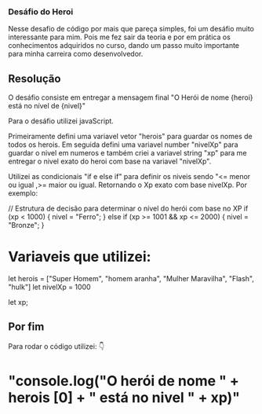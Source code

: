 ### Desáfio do Heroi

Nesse desafio de código por mais que pareça simples, foi um desáfio muito interessante para mim. Pois me fez sair da teoria e por em prática os conhecimentos adquiridos no curso, dando um passo muito importante para minha carreira como desenvolvedor. 

## Resolução

O desáfio consiste em entregar a mensagem final "O Herói de nome {heroi} está no nível de {nivel}"

Para o desáfio utilizei javaScript.

Primeiramente defini uma variavel vetor "herois" para guardar os nomes de todos os herois.
Em seguida defini uma variavel number "nivelXp" para guardar o nivel em numeros e também criei a variavel string "xp" para me entregar o nivel exato do heroi com base na variavel "nivelXp".

Utilizei as condicionais "if e else if" para definir os niveis sendo "<= menor ou igual ,>= maior ou igual. Retornando o Xp exato com base nivelXp.
Por exemplo:

// Estrutura de decisão para determinar o nível do herói com base no XP
 if (xp < 1000) {
    nivel = "Ferro";
} else if (xp >= 1001 && xp <= 2000) {
    nivel = "Bronze";
}

# Variaveis que utilizei:

let herois = ["Super Homem", "homem aranha", "Mulher Maravilha", "Flash", "hulk"]
let nivelXp = 1000

let xp;

## Por fim

Para rodar o código utilizei: 👇
# "console.log("O herói de nome " + herois [0] + " está no nivel " + xp)"